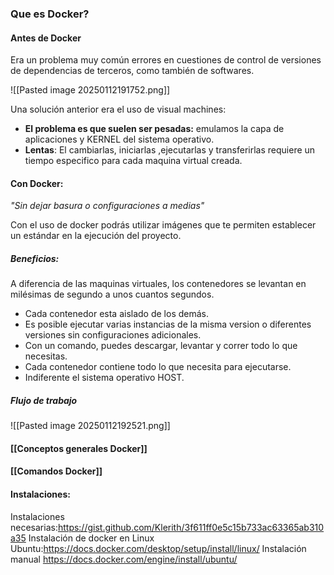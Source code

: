 ### Que es Docker?

#### Antes de Docker
Era un problema muy común errores en cuestiones de control de versiones de dependencias de terceros, como también de softwares.

![[Pasted image 20250112191752.png]]

Una solución anterior era el uso de visual machines:
* **El problema es que suelen ser pesadas:** emulamos la capa de aplicaciones y KERNEL del sistema operativo.
* **Lentas**: El cambiarlas, iniciarlas ,ejecutarlas y transferirlas requiere un tiempo especifico para cada maquina virtual creada.
#### Con Docker:
*"Sin dejar basura o configuraciones a medias"*

Con el uso de docker podrás utilizar imágenes que te permiten establecer un estándar en la ejecución del proyecto.

##### Beneficios:
A diferencia de las maquinas virtuales, los contenedores se levantan en milésimas de segundo a unos cuantos segundos.

* Cada contenedor esta aislado de los demás.
* Es posible ejecutar varias instancias de la misma version o diferentes versiones sin configuraciones adicionales.
* Con un comando, puedes descargar, levantar y correr todo lo que necesitas.
* Cada contenedor contiene todo lo que necesita para ejecutarse.
* Indiferente el sistema operativo HOST.
##### Flujo de trabajo
![[Pasted image 20250112192521.png]]

#### [[Conceptos generales Docker]]
#### [[Comandos Docker]]

#### Instalaciones: 

Instalaciones necesarias:https://gist.github.com/Klerith/3f611ff0e5c15b733ac63365ab310a35
Instalación de docker en Linux Ubuntu:https://docs.docker.com/desktop/setup/install/linux/
Instalación manual https://docs.docker.com/engine/install/ubuntu/
